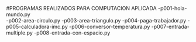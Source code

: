 #PROGRAMAS REALIZADOS PARA COMPUTACION APLICADA
-p001-hola-mundo.py  
-p002-area-circulo.py
-p003-area-triangulo.py
-p004-paga-trabajador.py
-p005-calculadora-imc.py
-p006-conversor-temperatura.py
-p007-entrada-multiple.py
-p008-entrada-con-espacio.py
